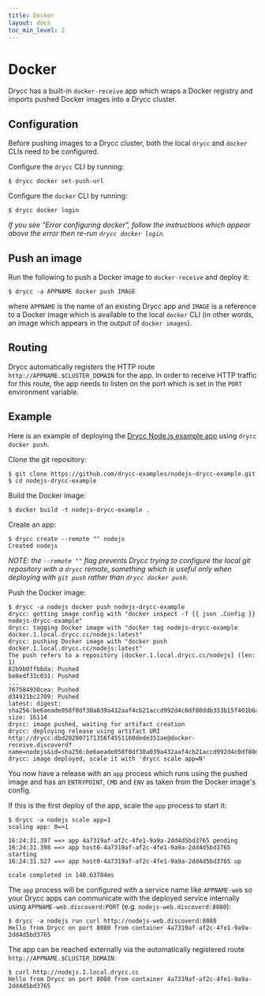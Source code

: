 ```yaml
---
title: Docker
layout: docs
toc_min_level: 2
---
```


# Docker

Drycc has a built-in `docker-receive` app which wraps a Docker registry and
imports pushed Docker images into a Drycc cluster.

## Configuration

Before pushing images to a Drycc cluster, both the local `drycc` and `docker`
CLIs need to be configured.

Configure the `drycc` CLI by running:

```
$ drycc docker set-push-url
```

Configure the `docker` CLI by running:

```
$ drycc docker login
```

_If you see "Error configuring docker", follow the instructions which appear
above the error then re-run `drycc docker login`._

## Push an image

Run the following to push a Docker image to `docker-receive` and deploy it:

```
$ drycc -a APPNAME docker push IMAGE
```

where `APPNAME` is the name of an existing Drycc app and `IMAGE` is a reference
to a Docker image which is available to the local `docker` CLI (in other words,
an image which appears in the output of `docker images`).

## Routing

Drycc automatically registers the HTTP route `http://APPNAME.$CLUSTER_DOMAIN`
for the app. In order to receive HTTP traffic for this route, the app needs to
listen on the port which is set in the `PORT` environment variable.

## Example

Here is an example of deploying the [Drycc Node.js example app](https://github.com/drycc-examples/nodejs-drycc-example)
using `drycc docker push`.

Clone the git repository:

```
$ git clone https://github.com/drycc-examples/nodejs-drycc-example.git
$ cd nodejs-drycc-example
```

Build the Docker image:

```
$ docker build -t nodejs-drycc-example .
```

Create an app:

```
$ drycc create --remote "" nodejs
Created nodejs
```

_NOTE: the `--remote ""` flag prevents Drycc trying to configure the local
git repository with a `drycc` remote, something which is useful only when
deploying with `git push` rather than `drycc docker push`._

Push the Docker image:

```
$ drycc -a nodejs docker push nodejs-drycc-example
drycc: getting image config with "docker inspect -f {{ json .Config }} nodejs-drycc-example"
drycc: tagging Docker image with "docker tag nodejs-drycc-example docker.1.local.drycc.cc/nodejs:latest"
drycc: pushing Docker image with "docker push docker.1.local.drycc.cc/nodejs:latest"
The push refers to a repository [docker.1.local.drycc.cc/nodejs] (len: 1)
82b9b0ffb6da: Pushed
be8edf33c031: Pushed
...
767584930cea: Pushed
d34921bc2709: Pushed
latest: digest: sha256:be6aeade058f0df30a039a432aaf4cb21accd992d4c0df80ddb333b15f401b6a size: 16114
drycc: image pushed, waiting for artifact creation
drycc: deploying release using artifact URI http://drycc:dbd202007171356f4551160dede351ae@docker-receive.discoverd?name=nodejs&id=sha256:be6aeade058f0df30a039a432aaf4cb21accd992d4c0df80ddb333b15f401b6a
drycc: image deployed, scale it with 'drycc scale app=N'

```

You now have a release with an `app` process which runs using the pushed image
and has an `ENTRYPOINT`, `CMD` and `ENV` as taken from the Docker image's
config.

If this is the first deploy of the app, scale the `app` process to start it:

```
$ drycc -a nodejs scale app=1
scaling app: 0=>1

16:24:31.397 ==> app 4a7319af-af2c-4fe1-9a9a-2dd4d5bd3765 pending
16:24:31.398 ==> app host0-4a7319af-af2c-4fe1-9a9a-2dd4d5bd3765 starting
16:24:31.527 ==> app host0-4a7319af-af2c-4fe1-9a9a-2dd4d5bd3765 up

scale completed in 140.63784ms
```

The `app` process will be configured with a service name like `APPNAME-web` so
your Drycc apps can communicate with the deployed service internally using
`APPNAME-web.discoverd:PORT` (e.g. `nodejs-web.discoverd:8080`):

```
$ drycc -a nodejs run curl http://nodejs-web.discoverd:8080
Hello from Drycc on port 8080 from container 4a7319af-af2c-4fe1-9a9a-2dd4d5bd3765
```

The app can be reached externally via the automatically registered route
`http://APPNAME.$CLUSTER_DOMAIN`:

```
$ curl http://nodejs.1.local.drycc.cc
Hello from Drycc on port 8080 from container 4a7319af-af2c-4fe1-9a9a-2dd4d5bd3765
```
